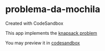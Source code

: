 # problema-da-mochila
Created with CodeSandbox

This app implements the [knapsack problem](https://en.wikipedia.org/wiki/Knapsack_problem)

You may preview it in [codesandbox](https://codesandbox.io/s/github/alefduarte/problema-da-mochila/tree/master/)
